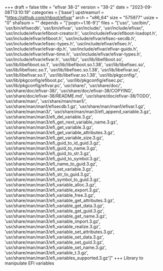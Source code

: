 +++
draft = false
title = "efivar 38-2"
version = "38-2"
date = "2023-09-08T13:10:19"
categories = ['base']
upstreamurl = "https://github.com/rhboot/efivar"
arch = "x86_64"
size = "575977"
usize = "0"
sha1sum = ""
depends = "['popt>=1.16-9']"
files = "['usr/', 'usr/bin/', 'usr/bin/efisecdb', 'usr/bin/efivar', 'usr/include/', 'usr/include/efivar/', 'usr/include/efivar/efiboot-creator.h', 'usr/include/efivar/efiboot-loadopt.h', 'usr/include/efivar/efiboot.h', 'usr/include/efivar/efisec-secdb.h', 'usr/include/efivar/efisec-types.h', 'usr/include/efivar/efisec.h', 'usr/include/efivar/efivar-dp.h', 'usr/include/efivar/efivar-guids.h', 'usr/include/efivar/efivar-time.h', 'usr/include/efivar/efivar-types.h', 'usr/include/efivar/efivar.h', 'usr/lib/', 'usr/lib/libefiboot.so', 'usr/lib/libefiboot.so.1', 'usr/lib/libefiboot.so.1.38', 'usr/lib/libefisec.so', 'usr/lib/libefisec.so.1', 'usr/lib/libefisec.so.1.38', 'usr/lib/libefivar.so', 'usr/lib/libefivar.so.1', 'usr/lib/libefivar.so.1.38', 'usr/lib/pkgconfig/', 'usr/lib/pkgconfig/efiboot.pc', 'usr/lib/pkgconfig/efisec.pc', 'usr/lib/pkgconfig/efivar.pc', 'usr/share/', 'usr/share/doc/', 'usr/share/doc/efivar-38/', 'usr/share/doc/efivar-38/COPYING', 'usr/share/doc/efivar-38/README.md', 'usr/share/doc/efivar-38/TODO', 'usr/share/man/', 'usr/share/man/man1/', 'usr/share/man/man1/efisecdb.1.gz', 'usr/share/man/man1/efivar.1.gz', 'usr/share/man/man3/', 'usr/share/man/man3/efi_append_variable.3.gz', 'usr/share/man/man3/efi_del_variable.3.gz', 'usr/share/man/man3/efi_get_next_variable_name.3.gz', 'usr/share/man/man3/efi_get_variable.3.gz', 'usr/share/man/man3/efi_get_variable_attributes.3.gz', 'usr/share/man/man3/efi_get_variable_size.3.gz', 'usr/share/man/man3/efi_guid_to_id_guid.3.gz', 'usr/share/man/man3/efi_guid_to_name.3.gz', 'usr/share/man/man3/efi_guid_to_str.3.gz', 'usr/share/man/man3/efi_guid_to_symbol.3.gz', 'usr/share/man/man3/efi_name_to_guid.3.gz', 'usr/share/man/man3/efi_set_variable.3.gz', 'usr/share/man/man3/efi_str_to_guid.3.gz', 'usr/share/man/man3/efi_symbol_to_guid.3.gz', 'usr/share/man/man3/efi_variable_alloc.3.gz', 'usr/share/man/man3/efi_variable_export.3.gz', 'usr/share/man/man3/efi_variable_free.3.gz', 'usr/share/man/man3/efi_variable_get_attributes.3.gz', 'usr/share/man/man3/efi_variable_get_data.3.gz', 'usr/share/man/man3/efi_variable_get_guid.3.gz', 'usr/share/man/man3/efi_variable_get_name.3.gz', 'usr/share/man/man3/efi_variable_import.3.gz', 'usr/share/man/man3/efi_variable_realize.3.gz', 'usr/share/man/man3/efi_variable_set_attributes.3.gz', 'usr/share/man/man3/efi_variable_set_data.3.gz', 'usr/share/man/man3/efi_variable_set_guid.3.gz', 'usr/share/man/man3/efi_variable_set_name.3.gz', 'usr/share/man/man3/efi_variable_t.3.gz', 'usr/share/man/man3/efi_variables_supported.3.gz']"
+++
Library to manipulate EFI variables